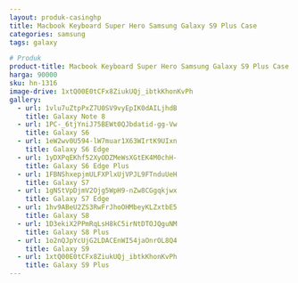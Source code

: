 ```yaml
---
layout: produk-casinghp
title: Macbook Keyboard Super Hero Samsung Galaxy S9 Plus Case
categories: samsung
tags: galaxy

# Produk
product-title: Macbook Keyboard Super Hero Samsung Galaxy S9 Plus Case
harga: 90000
sku: hn-1316
image-drive: 1xtQ00E0tCFx8ZiukUQj_ibtkKhonKvPh
gallery:
  - url: 1vlu7uZtpPxZ7U0SV9vyEpIK0dAILjhdB
    title: Galaxy Note 8
  - url: 1PC-_6tjYniJ75BEWt0QJbdatid-gg-Vw
    title: Galaxy S6
  - url: 1eW2wv0U594-lW7muar1X63WIrtK9UIxn
    title: Galaxy S6 Edge
  - url: 1yDXPqEKhf52XyODZMeWsXGtEK4M0chH-
    title: Galaxy S6 Edge Plus
  - url: 1FBNShxepjmULFXPlxUjVPJL9FTnduUeH
    title: Galaxy S7
  - url: 1gNStVpDjmV2Ojg5WpH9-nZw8CGgqkjwx
    title: Galaxy S7 Edge
  - url: 1hv9ABeU2ZS3RwFrJhoOHMbeyKLZxtbE5
    title: Galaxy S8
  - url: 1D3ekiX2PPmRqLsH8kC5irNtDTOJQguNM
    title: Galaxy S8 Plus
  - url: 1o2nQJpYcUjG2LDACEnWI54jaOnrOL8Q4
    title: Galaxy S9
  - url: 1xtQ00E0tCFx8ZiukUQj_ibtkKhonKvPh
    title: Galaxy S9 Plus
---
```

